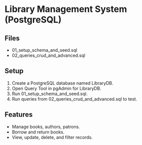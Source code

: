 # Library Management System (PostgreSQL)

## Files
- 01_setup_schema_and_seed.sql
- 02_queries_crud_and_advanced.sql

## Setup
1. Create a PostgreSQL database named LibraryDB.
2. Open Query Tool in pgAdmin for LibraryDB.
3. Run 01_setup_schema_and_seed.sql.
4. Run queries from 02_queries_crud_and_advanced.sql to test.

## Features
- Manage books, authors, patrons.
- Borrow and return books.
- View, update, delete, and filter records.
